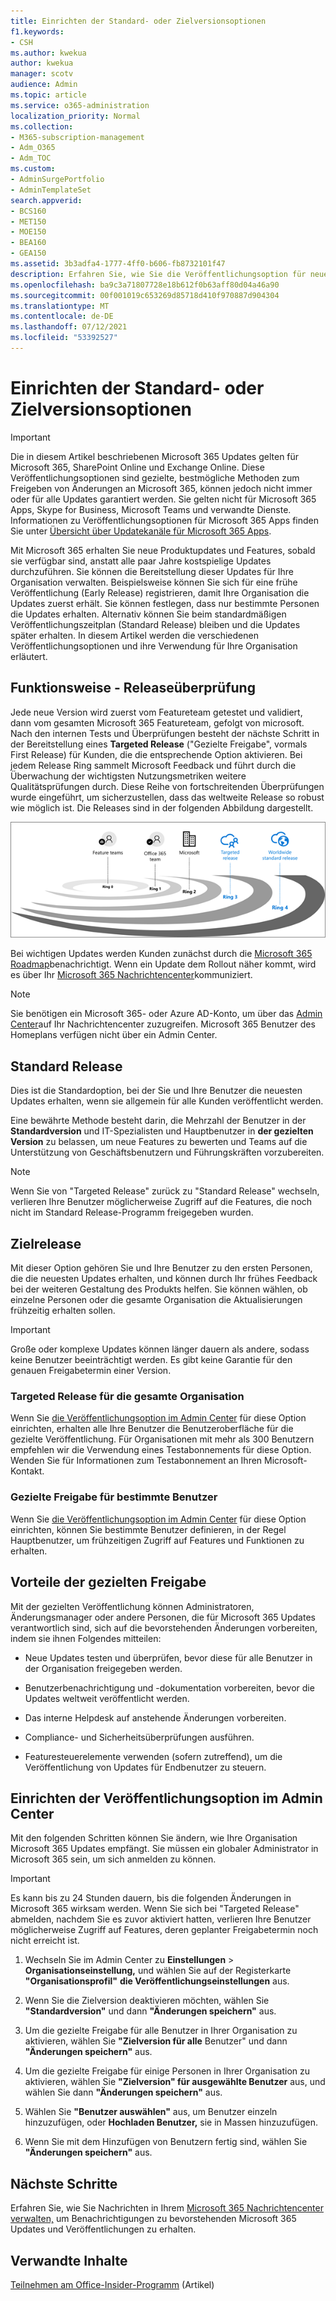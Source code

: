 ```yaml
---
title: Einrichten der Standard- oder Zielversionsoptionen
f1.keywords:
- CSH
ms.author: kwekua
author: kwekua
manager: scotv
audience: Admin
ms.topic: article
ms.service: o365-administration
localization_priority: Normal
ms.collection:
- M365-subscription-management
- Adm_O365
- Adm_TOC
ms.custom:
- AdminSurgePortfolio
- AdminTemplateSet
search.appverid:
- BCS160
- MET150
- MOE150
- BEA160
- GEA150
ms.assetid: 3b3adfa4-1777-4ff0-b606-fb8732101f47
description: Erfahren Sie, wie Sie die Veröffentlichungsoption für neue Produkt- und Featureupdates im Microsoft 365 Admin Center einrichten.
ms.openlocfilehash: ba9c3a71807728e18b612f0b63aff80d04a46a90
ms.sourcegitcommit: 00f001019c653269d85718d410f970887d904304
ms.translationtype: MT
ms.contentlocale: de-DE
ms.lasthandoff: 07/12/2021
ms.locfileid: "53392527"
---
```

# <a name="set-up-the-standard-or-targeted-release-options"></a>Einrichten der Standard- oder Zielversionsoptionen

> [!IMPORTANT]
> Die in diesem Artikel beschriebenen Microsoft 365 Updates gelten für Microsoft 365, SharePoint Online und Exchange Online. Diese Veröffentlichungsoptionen sind gezielte, bestmögliche Methoden zum Freigeben von Änderungen an Microsoft 365, können jedoch nicht immer oder für alle Updates garantiert werden. Sie gelten nicht für Microsoft 365 Apps, Skype for Business, Microsoft Teams und verwandte Dienste. Informationen zu Veröffentlichungsoptionen für Microsoft 365 Apps finden Sie unter [Übersicht über Updatekanäle für Microsoft 365 Apps](/deployoffice/overview-update-channels).

Mit Microsoft 365 erhalten Sie neue Produktupdates und Features, sobald sie verfügbar sind, anstatt alle paar Jahre kostspielige Updates durchzuführen. Sie können die Bereitstellung dieser Updates für Ihre Organisation verwalten. Beispielsweise können Sie sich für eine frühe Veröffentlichung (Early Release) registrieren, damit Ihre Organisation die Updates zuerst erhält. Sie können festlegen, dass nur bestimmte Personen die Updates erhalten. Alternativ können Sie beim standardmäßigen Veröffentlichungszeitplan (Standard Release) bleiben und die Updates später erhalten. In diesem Artikel werden die verschiedenen Veröffentlichungsoptionen und ihre Verwendung für Ihre Organisation erläutert.

## <a name="how-it-works---release-validation"></a>Funktionsweise - Releaseüberprüfung

Jede neue Version wird zuerst vom Featureteam getestet und validiert, dann vom gesamten Microsoft 365 Featureteam, gefolgt von microsoft. Nach den internen Tests und Überprüfungen besteht der nächste Schritt in der Bereitstellung eines **Targeted Release** ("Gezielte Freigabe", vormals First Release) für Kunden, die die entsprechende Option aktivieren. Bei jedem Release Ring sammelt Microsoft Feedback und führt durch die Überwachung der wichtigsten Nutzungsmetriken weitere Qualitätsprüfungen durch. Diese Reihe von fortschreitenden Überprüfungen wurde eingeführt, um sicherzustellen, dass das weltweite Release so robust wie möglich ist. Die Releases sind in der folgenden Abbildung dargestellt. 
  
![Freigeben von Validierungsringen für Microsoft 365](../../media/73611ed3-2d8c-4e7b-8074-9f03b239f9ed.png)
  
Bei wichtigen Updates werden Kunden zunächst durch die [Microsoft 365 Roadmap](https://products.office.com/business/office-365-roadmap)benachrichtigt. Wenn ein Update dem Rollout näher kommt, wird es über Ihr [Microsoft 365 Nachrichtencenter](https://admin.microsoft.com/Adminportal/Home?source=applauncher#/MessageCenter)kommuniziert.

> [!NOTE]
> Sie benötigen ein Microsoft 365- oder Azure AD-Konto, um über das [Admin Center](/office365/admin/admin-overview/about-the-admin-center)auf Ihr Nachrichtencenter zuzugreifen. Microsoft 365 Benutzer des Homeplans verfügen nicht über ein Admin Center.


## <a name="standard-release"></a>Standard Release

Dies ist die Standardoption, bei der Sie und Ihre Benutzer die neuesten Updates erhalten, wenn sie allgemein für alle Kunden veröffentlicht werden.
  
Eine bewährte Methode besteht darin, die Mehrzahl der Benutzer in der **Standardversion** und IT-Spezialisten und Hauptbenutzer in **der gezielten Version** zu belassen, um neue Features zu bewerten und Teams auf die Unterstützung von Geschäftsbenutzern und Führungskräften vorzubereiten. 
  
> [!NOTE]
> Wenn Sie von "Targeted Release" zurück zu "Standard Release" wechseln, verlieren Ihre Benutzer möglicherweise Zugriff auf die Features, die noch nicht im Standard Release-Programm freigegeben wurden. 
  
## <a name="targeted-release"></a>Zielrelease

Mit dieser Option gehören Sie und Ihre Benutzer zu den ersten Personen, die die neuesten Updates erhalten, und können durch Ihr frühes Feedback bei der weiteren Gestaltung des Produkts helfen. Sie können wählen, ob einzelne Personen oder die gesamte Organisation die Aktualisierungen frühzeitig erhalten sollen.
  
> [!IMPORTANT]
> Große oder komplexe Updates können länger dauern als andere, sodass keine Benutzer beeinträchtigt werden. Es gibt keine Garantie für den genauen Freigabetermin einer Version. 
  
### <a name="targeted-release-for-entire-organization"></a>Targeted Release für die gesamte Organisation

Wenn Sie [die Veröffentlichungsoption im Admin Center](#set-up-the-release-option-in-the-admin-center) für diese Option einrichten, erhalten alle Ihre Benutzer die Benutzeroberfläche für die gezielte Veröffentlichung. Für Organisationen mit mehr als 300 Benutzern empfehlen wir die Verwendung eines Testabonnements für diese Option. Wenden Sie für Informationen zum Testabonnement an Ihren Microsoft-Kontakt. 
  
### <a name="targeted-release-for-selected-users"></a>Gezielte Freigabe für bestimmte Benutzer

Wenn Sie [die Veröffentlichungsoption im Admin Center](#set-up-the-release-option-in-the-admin-center) für diese Option einrichten, können Sie bestimmte Benutzer definieren, in der Regel Hauptbenutzer, um frühzeitigen Zugriff auf Features und Funktionen zu erhalten. 
  
## <a name="benefits-of-targeted-release"></a>Vorteile der gezielten Freigabe

Mit der gezielten Veröffentlichung können Administratoren, Änderungsmanager oder andere Personen, die für Microsoft 365 Updates verantwortlich sind, sich auf die bevorstehenden Änderungen vorbereiten, indem sie ihnen Folgendes mitteilen:
  
- Neue Updates testen und überprüfen, bevor diese für alle Benutzer in der Organisation freigegeben werden.
    
- Benutzerbenachrichtigung und -dokumentation vorbereiten, bevor die Updates weltweit veröffentlicht werden.
    
- Das interne Helpdesk auf anstehende Änderungen vorbereiten.
    
- Compliance- und Sicherheitsüberprüfungen ausführen.
    
- Featuresteuerelemente verwenden (sofern zutreffend), um die Veröffentlichung von Updates für Endbenutzer zu steuern.
    
## <a name="set-up-the-release-option-in-the-admin-center"></a>Einrichten der Veröffentlichungsoption im Admin Center

Mit den folgenden Schritten können Sie ändern, wie Ihre Organisation Microsoft 365 Updates empfängt. Sie müssen ein globaler Administrator in Microsoft 365 sein, um sich anmelden zu können.
  
> [!IMPORTANT]
> Es kann bis zu 24 Stunden dauern, bis die folgenden Änderungen in Microsoft 365 wirksam werden. Wenn Sie sich bei "Targeted Release" abmelden, nachdem Sie es zuvor aktiviert hatten, verlieren Ihre Benutzer möglicherweise Zugriff auf Features, deren geplanter Freigabetermin noch nicht erreicht ist. 
  
1. Wechseln Sie im Admin Center zu **Einstellungen**  >  **Organisationseinstellung,** und wählen Sie auf der Registerkarte **"Organisationsprofil"** **die Veröffentlichungseinstellungen** aus.

5. Wenn Sie die Zielversion deaktivieren möchten, wählen Sie **"Standardversion"** und dann **"Änderungen speichern"** aus. 
    
6. Um die gezielte Freigabe für alle Benutzer in Ihrer Organisation zu aktivieren, wählen Sie **"Zielversion für alle** Benutzer" und dann **"Änderungen speichern"** aus. 
    
7. Um die gezielte Freigabe für einige Personen in Ihrer Organisation zu aktivieren, wählen Sie **"Zielversion" für ausgewählte Benutzer** aus, und wählen Sie dann **"Änderungen speichern"** aus. 
    
8. Wählen Sie **"Benutzer auswählen"** aus, um Benutzer einzeln hinzuzufügen, oder **Hochladen Benutzer,** sie in Massen hinzuzufügen.
    
9. Wenn Sie mit dem Hinzufügen von Benutzern fertig sind, wählen Sie **"Änderungen speichern"** aus.
  
## <a name="next-steps"></a>Nächste Schritte

Erfahren Sie, wie Sie Nachrichten in Ihrem [Microsoft 365 Nachrichtencenter](https://admin.microsoft.com/Adminportal/Home?source=applauncher#/MessageCenter) [verwalten,](/office365/admin/manage/message-center) um Benachrichtigungen zu bevorstehenden Microsoft 365 Updates und Veröffentlichungen zu erhalten.

## <a name="related-content"></a>Verwandte Inhalte

[Teilnehmen am Office-Insider-Programm](https://insider.office.com/join/windows) (Artikel)
